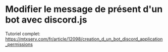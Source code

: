 # Modifier le message de présent d'un bot avec discord.js

Tutoriel complet: https://mtxserv.com/fr/article/12098/creation_d_un_bot_discord_application_permissions
